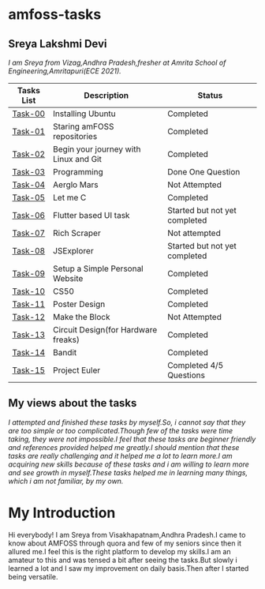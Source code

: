 # amfoss-tasks

## Sreya Lakshmi Devi

*I am Sreya from Vizag,Andhra Pradesh,fresher at Amrita School of Engineering,Amritapuri(ECE 2021).*

**Tasks List**|**Description**|**Status**
--------------|---------------|---------------
[Task-00](https://github.com/Sreya29/amfoss-tasks/tree/master/task-00)|Installing Ubuntu|Completed
[Task-01](https://github.com/Sreya29/amfoss-tasks/tree/master/task-00)|Staring amFOSS repositories|Completed
[Task-02](https://github.com/Sreya29/amfoss-tasks/tree/master/task-02)|Begin your journey with Linux and Git|Completed
[Task-03](https://github.com/Sreya29/amfoss-tasks/tree/master/task-03)|Programming|Done One Question
[Task-04](https://github.com/Sreya29/amfoss-tasks/tree/master/task-04)|Aerglo Mars|Not Attempted 
[Task-05](https://github.com/Sreya29/amfoss-tasks/tree/master/task-05)|Let me C|Completed
[Task-06](https://github.com/Sreya29/amfoss-tasks/tree/master/task-06)|Flutter based UI task|Started but not yet completed
[Task-07](https://github.com/Sreya29/amfoss-tasks/tree/master/task-07)|Rich Scraper|Not attempted
[Task-08](https://github.com/Sreya29/amfoss-tasks/tree/master/task-08)|JSExplorer|Started but not yet completed
[Task-09](https://github.com/Sreya29/amfoss-tasks/tree/master/task-09)|Setup a Simple Personal Website|Completed
[Task-10](https://github.com/Sreya29/amfoss-tasks/tree/master/task-10)|CS50|Completed
[Task-11](https://github.com/Sreya29/amfoss-tasks/tree/master/task-11)|Poster Design|Completed
[Task-12](https://github.com/Sreya29/amfoss-tasks/tree/master/task-12)|Make the Block|Not Attempted
[Task-13](https://github.com/Sreya29/amfoss-tasks/tree/master/task-13)|Circuit Design(for Hardware freaks)|Completed
[Task-14](https://github.com/Sreya29/amfoss-tasks/tree/master/task-14)|Bandit|Completed
[Task-15](https://github.com/Sreya29/amfoss-tasks/tree/master/task-15)|Project Euler|Completed 4/5 Questions

## **My views about the tasks**

*I attempted and finished these tasks by myself.So, i cannot say that they are too simple or too complicated.Though few of the tasks were time taking, they were not impossible.I feel that these tasks are beginner friendly and references provided helped me greatly.I should mention that these tasks are really challenging and it helped me a lot to learn more.I am acquiring new skills because of these tasks and i am willing to learn more and see growth in myself.These tasks helped me in learning many things, which i am not familiar, by my own.*


# **My Introduction**

Hi everybody!
I am Sreya from Visakhapatnam,Andhra Pradesh.I came to know about AMFOSS through quora and few of my seniors since then it allured me.I feel this is the right platform to develop my skills.I am an amateur to this and was tensed a bit after seeing the tasks.But slowly i learned a lot and I saw my improvement on daily basis.Then after I started being versatile.

